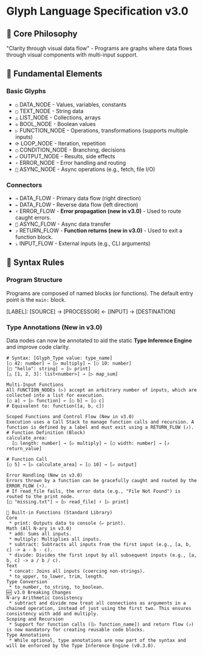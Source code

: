 # Glyph Language Specification v3.0

## 🎯 Core Philosophy
"Clarity through visual data flow" - Programs are graphs where data flows through visual components with multi-input support.

## 📐 Fundamental Elements

### Basic Glyphs
- `○` DATA_NODE - Values, variables, constants
- `□` TEXT_NODE - String data  
- `△` LIST_NODE - Collections, arrays
- `◇` BOOL_NODE - Boolean values
- `▷` FUNCTION_NODE - Operations, transformations (supports multiple inputs)
- `⟳` LOOP_NODE - Iteration, repetition
- `◯` CONDITION_NODE - Branching, decisions
- `⤶` OUTPUT_NODE - Results, side effects
- `⚡` ERROR_NODE - Error handling and routing
- `🔄` ASYNC_NODE - Async operations (e.g., fetch, file I/O)

### Connectors
- `→` DATA_FLOW - Primary data flow (right direction)
- `←` DATA_FLOW - Reverse data flow (left direction)  
- `⚡` ERROR_FLOW - **Error propagation (new in v3.0)** - Used to route caught errors.
- `🔄` ASYNC_FLOW - Async data transfer
- `⤴` RETURN_FLOW - **Function returns (new in v3.0)** - Used to exit a function block.
- `⤵` INPUT_FLOW - External inputs (e.g., CLI arguments)

## 📖 Syntax Rules

### Program Structure
Programs are composed of named blocks (or functions). The default entry point is the `main:` block.


[LABEL]:
[SOURCE] → [PROCESSOR] ← [INPUT] → [DESTINATION]

### Type Annotations (New in v3.0)
Data nodes can now be annotated to aid the static **Type Inference Engine** and improve code clarity.

```glyph
# Syntax: [Glyph_Type value: type_name]
[○ 42: number] → [▷ multiply] ← [○ 10: number]
[□ "hello": string] → [▷ print]
[△ [1, 2, 3]: list<number>] → [▷ map_sum]

Multi-Input Functions
All FUNCTION_NODEs (▷) accept an arbitrary number of inputs, which are collected into a list for execution.
[○ a] → [▷ function] ← [○ b] ← [○ c]
# Equivalent to: function([a, b, c])

Scoped Functions and Control Flow (New in v3.0)
Execution uses a Call Stack to manage function calls and recursion. A function is defined by a label and must exit using a RETURN_FLOW (⤴).
# Function Definition (Block)
calculate_area:
  [○ length: number] → [▷ multiply] ← [○ width: number] → [⤴ return_value]

# Function Call
[○ 5] → [▷ calculate_area] ← [○ 10] → [⤶ output]

Error Handling (New in v3.0)
Errors thrown by a function can be gracefully caught and routed by the ERROR_FLOW (⚡).
# If read_file fails, the error data (e.g., "File Not Found") is routed to the print node.
[□ "missing.txt"] → [▷ read_file] ⚡ [▷ print] 

📜 Built-in Functions (Standard Library)
Core
 * print: Outputs data to console (⤶ print).
Math (All N-ary in v3.0)
 * add: Sums all inputs.
 * multiply: Multiplies all inputs.
 * subtract: Subtracts all inputs from the first input (e.g., [a, b, c] -> a - b - c).
 * divide: Divides the first input by all subsequent inputs (e.g., [a, b, c] -> a / b / c).
Text
 * concat: Joins all inputs (coercing non-strings).
 * to_upper, to_lower, trim, length.
Type Conversion
 * to_number, to_string, to_boolean.
🆕 v3.0 Breaking Changes
N-ary Arithmetic Consistency
 * subtract and divide now treat all connections as arguments in a chained operation, instead of just using the first two. This ensures consistency with add and multiply.
Scoping and Recursion
 * Support for function calls ([▷ function_name]) and return flow (⤴) is now mandatory for creating reusable code blocks.
Type Annotations
 * While optional, type annotations are now part of the syntax and will be enforced by the Type Inference Engine (v0.3.0).

